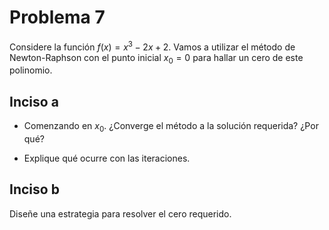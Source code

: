 # Problema 7

Considere la función $f(x) = x^3 - 2x + 2$. Vamos a utilizar el método de Newton-Raphson con el punto inicial $x_0 = 0$ para hallar un cero de este polinomio.

## Inciso a

- Comenzando en $x_0$. ¿Converge el método a la solución requerida? ¿Por qué?

- Explique qué ocurre con las iteraciones.

## Inciso b

Diseñe una estrategia para resolver el cero requerido.
